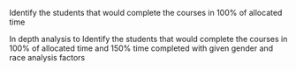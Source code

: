 Identify the students that would complete the courses in 100% of allocated time


In depth analysis to Identify the students that would complete the courses in 100% of allocated time and 150% time completed with given gender and race analysis factors
